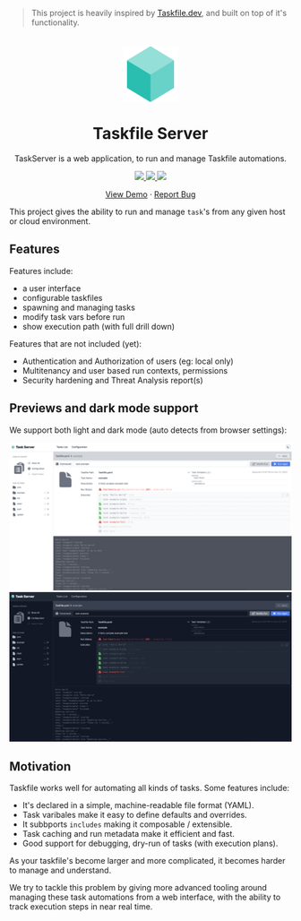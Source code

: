 > This project is heavily inspired by [Taskfile.dev](https://taskfile.dev/), and built on top of it's functionality. 


<p align="center" style="padding-top:20px">
 <img width="100px" src="static/img/logo.svg" align="center" alt="GitHub Readme Stats" />
 <h1 align="center">Taskfile Server</h1>
 <p align="center">TaskServer is a web application, to run and manage Taskfile automations.</p>
</p>
  <p align="center">    
    <a href="https://gohugo.io/">
      <img src="https://img.shields.io/badge/Python%20-3.10+%20-gray.svg?colorA=c9177e&colorB=FF4088&style=for-the-badge"/>
    </a>
    <a href="https://tailwindcss.com/">
      <img src="https://img.shields.io/badge/TailwindCSS%20-V3-gray.svg?colorA=0284c7&colorB=38bdf8&style=for-the-badge"/>
    </a>
    <a href="https://alpinejs.dev/">
      <img src="https://img.shields.io/badge/Alpine.js%20-V3-gray.svg?colorA=68a5af&colorB=77c1d2&style=for-the-badge"/>
    </a>
  </p>

  <p align="center">
    <a href="https://www.club404.io">View Demo</a>
    ·
    <a href="https://github.com/Club404/website/issues">Report Bug</a>
  </p>
</p>

This project gives the ability to run and manage `task`'s from any given host or cloud environment.

## Features

Features include:
 - a user interface
 - configurable taskfiles
 - spawning and managing tasks
 - modify task vars before run
 - show execution path (with full drill down)

Features that are not included (yet):
 - Authentication and Authorization of users (eg: local only)
 - Multitenancy and user based run contexts, permissions
 - Security hardening and Threat Analysis report(s)
 
## Previews and dark mode support

We support both light and dark mode (auto detects from browser settings):

![Light Mode](./static/img/sample-light.png)
![Dark Mode](./static/img/sample-dark.png)


## Motivation

Taskfile works well for automating all kinds of tasks. Some features include:

- It's declared in a simple, machine-readable file format (YAML).
- Task varibales make it easy to define defaults and overrides.
- It subbports `includes` making it composable / extensible.
- Task caching and run metadata make it efficient and fast.
- Good support for debugging, dry-run of tasks (with execution plans).

As your taskfile's become larger and more complicated, it becomes harder to manage and understand. 

We try to tackle this problem by giving more advanced tooling around managing these task automations from a web interface, with the ability to track execution steps in near real time.

